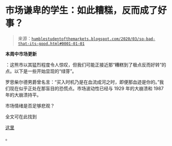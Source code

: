 <!--yml

category: 未分类

日期：2024-05-18 02:19:42

-->

# 市场谦卑的学生：如此糟糕，反而成了好事？

> 来源：[`humblestudentofthemarkets.blogspot.com/2020/03/so-bad-that-its-good.html#0001-01-01`](https://humblestudentofthemarkets.blogspot.com/2020/03/so-bad-that-its-good.html#0001-01-01)

**本周中市场更新**

：这熊市以其猛烈程度令人惊叹，但我们可能正接近那“糟糕到了极点反而好转”的点。以下是一些开始显现的“绿芽”。

罗思柴尔德男爵曾名言：“买入时机乃是在血流成河之时，即便那血迹是你的。”我们现在似乎正处在那盲目的恐慌点。市场波动性已经与 1929 年的大崩溃和 1987 年的大崩溃持平。

市场情绪是否足够悲观？

全文可在此找到

[这里](https://humblestudentofthemarkets.com/2020/03/18/so-bad-its-good/)

。
